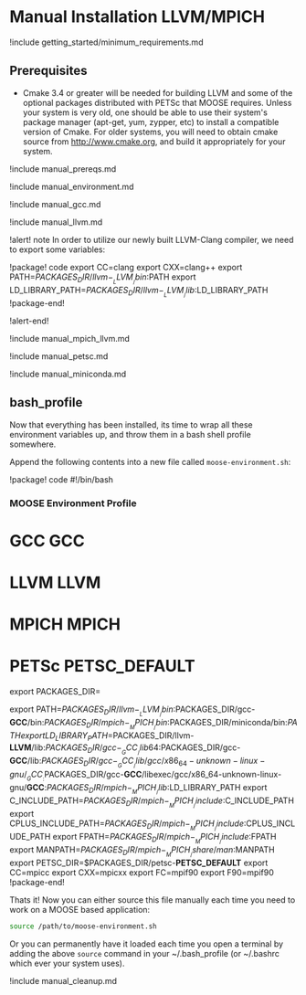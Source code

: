 # Manual Installation LLVM/MPICH

!include getting_started/minimum_requirements.md

## Prerequisites

- Cmake 3.4 or greater will be needed for building LLVM and some of the optional packages distributed with PETSc that MOOSE requires. Unless your system is very old, one should be able to use their system's package manager (apt-get, yum, zypper, etc) to install a compatible version of Cmake. For older systems, you will need to obtain cmake source from http://www.cmake.org, and build it appropriately for your system.

!include manual_prereqs.md

!include manual_environment.md

!include manual_gcc.md

!include manual_llvm.md

!alert! note
In order to utilize our newly built LLVM-Clang compiler, we need to export some variables:

!package! code
export CC=clang
export CXX=clang++
export PATH=$PACKAGES_DIR/llvm-__LLVM__/bin:$PATH
export LD_LIBRARY_PATH=$PACKAGES_DIR/llvm-__LLVM__/lib:$LD_LIBRARY_PATH
!package-end!

!alert-end!

!include manual_mpich_llvm.md

!include manual_petsc.md

!include manual_miniconda.md

## bash_profile

Now that everything has been installed, its time to wrap all these environment variables up, and throw them in a bash shell profile somewhere.

Append the following contents into a new file called `moose-environment.sh`:

!package! code
#!/bin/bash
### MOOSE Environment Profile
# GCC __GCC__
# LLVM __LLVM__
# MPICH __MPICH__
# PETSc __PETSC_DEFAULT__

export PACKAGES_DIR=<what ever you exported initially during the Environment setup>

export PATH=$PACKAGES_DIR/llvm-__LLVM__/bin:$PACKAGES_DIR/gcc-__GCC__/bin:$PACKAGES_DIR/mpich-__MPICH__/bin:$PACKAGES_DIR/miniconda/bin:$PATH
export LD_LIBRARY_PATH=$PACKAGES_DIR/llvm-__LLVM__/lib:$PACKAGES_DIR/gcc-__GCC__/lib64:$PACKAGES_DIR/gcc-__GCC__/lib:$PACKAGES_DIR/gcc-__GCC__/lib/gcc/x86_64-unknown-linux-gnu/__GCC__:$PACKAGES_DIR/gcc-__GCC__/libexec/gcc/x86_64-unknown-linux-gnu/__GCC__:$PACKAGES_DIR/mpich-__MPICH__/lib:$LD_LIBRARY_PATH
export C_INCLUDE_PATH=$PACKAGES_DIR/mpich-__MPICH__/include:$C_INCLUDE_PATH
export CPLUS_INCLUDE_PATH=$PACKAGES_DIR/mpich-__MPICH__/include:$CPLUS_INCLUDE_PATH
export FPATH=$PACKAGES_DIR/mpich-__MPICH__/include:$FPATH
export MANPATH=$PACKAGES_DIR/mpich-__MPICH__/share/man:$MANPATH
export PETSC_DIR=$PACKAGES_DIR/petsc-__PETSC_DEFAULT__
export CC=mpicc
export CXX=mpicxx
export FC=mpif90
export F90=mpif90
!package-end!

Thats it! Now you can either source this file manually each time you need to work on a MOOSE based
application:

```bash
source /path/to/moose-environment.sh
```

Or you can permanently have it loaded each time you open a terminal by adding the above `source`
command in your ~/.bash_profile (or ~/.bashrc which ever your system uses).

!include manual_cleanup.md

